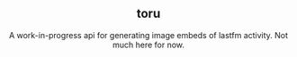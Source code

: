 <div align=center>
<h2>toru</h2>
<p>A work-in-progress api for generating image embeds of lastfm activity. Not much here for now.</p>
</div>
